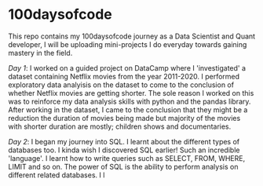 # 100daysofcode
This repo contains my 100daysofcode journey as a Data Scientist and Quant developer, I will be uploading mini-projects I do everyday towards gaining mastery in the field.

*Day 1*: I worked on a guided project on DataCamp where I 'investigated' a dataset containing Netflix movies from the year 2011-2020. I performed exploratory data analyisis on the dataset to come to the conclusion of whether Netflix movies are getting shorter. 
The sole reason I worked on this was to reinforce my data analysis skills with python and the pandas library. 
After working in the dataset, I came to the conclusion that they might be a reduction the duration of movies being made but majority of the movies with shorter duration are mostly; children shows and documentaries. 

_Day 2_: I began my journey into SQL. I learnt about the different types of databases too. I kinda wish I discovered SQL earlier! Such an incredible 'language'. I learnt how to write queries such as SELECT, FROM, WHERE, LIMIT and so on. The power of SQL is the ability to perform analysis on different related databases. I l
